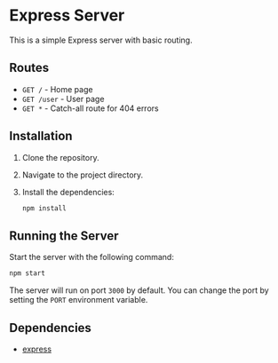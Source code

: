# Express Server

This is a simple Express server with basic routing.

## Routes

- `GET /` - Home page
- `GET /user` - User page
- `GET *` - Catch-all route for 404 errors

## Installation

1. Clone the repository.
2. Navigate to the project directory.
3. Install the dependencies:

    ```sh
    npm install
    ```

## Running the Server

Start the server with the following command:

```sh
npm start
```

The server will run on port `3000` by default. You can change the port by setting the `PORT` environment variable.

## Dependencies

- [express](https://www.npmjs.com/package/express)

